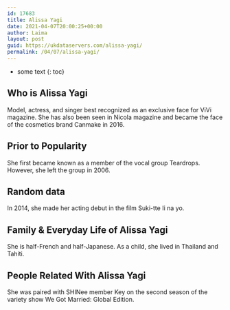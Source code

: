 ```yaml
---
id: 17683
title: Alissa Yagi
date: 2021-04-07T20:00:25+00:00
author: Laima
layout: post
guid: https://ukdataservers.com/alissa-yagi/
permalink: /04/07/alissa-yagi/
---
```


* some text
{: toc}


## Who is Alissa Yagi
                  
                  
                  
Model, actress, and singer best recognized as an exclusive face for ViVi magazine. She has also been seen in Nicola magazine and became the face of the cosmetics brand Canmake in 2016. 
                  
              
            
              
            
                
                
                
## Prior to Popularity
                  
                  
                  
She first became known as a member of the vocal group Teardrops. However, she left the group in 2006. 
                  
              
            
              
            
                
                
                
## Random data
                  
                  
                  
In 2014, she made her acting debut in the film Suki-tte Ii na yo. 
                  
              
            
              
            
                
                
                
## Family & Everyday Life of Alissa Yagi
                  
                  
                  
She is half-French and half-Japanese. As a child, she lived in Thailand and Tahiti. 
                  
              
            
              
            
                
                
                
## People Related With Alissa Yagi
                  
                  
                  
She was paired with SHINee member Key on the second season of the variety show We Got Married: Global Edition. 
                  
              
            
              
            
                
              
            
              
              
            
            
              
            
          
          
          